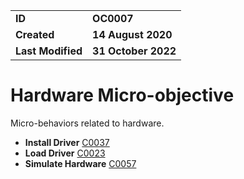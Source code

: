 <table>
<tr>
<td><b>ID</b></td>
<td><b>OC0007</b></td>
</tr>
<td><b>Created</b></td>
<td><b>14 August 2020</b></td>
</tr>
<tr>
<td><b>Last Modified</b></td>
<td><b>31 October 2022</b></td>
</tr>
</table>


# Hardware Micro-objective

Micro-behaviors related to hardware.

* **Install Driver** [C0037](../hardware/install-driver.md)
* **Load Driver** [C0023](../hardware/load-driver.md)
* **Simulate Hardware** [C0057](../hardware/simulate-hardware.md)
